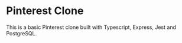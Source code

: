 # Pinterest Clone

This is a basic Pinterest clone built with Typescript, Express, Jest and PostgreSQL.

